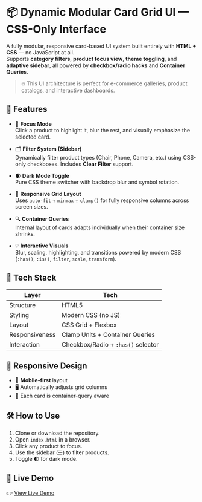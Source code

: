 # 📦 Dynamic Modular Card Grid UI — CSS-Only Interface

A fully modular, responsive card-based UI system built entirely with **HTML + CSS** — no JavaScript at all.  
Supports **category filters**, **product focus view**, **theme toggling**, and **adaptive sidebar**, all powered by **checkbox/radio hacks** and **Container Queries**.

> 🔥 This UI architecture is perfect for e-commerce galleries, product catalogs, and interactive dashboards.

## 🧠 Features

- 🎯 **Focus Mode**  
  Click a product to highlight it, blur the rest, and visually emphasize the selected card.

- 🗂️ **Filter System (Sidebar)**  
  Dynamically filter product types (Chair, Phone, Camera, etc.) using CSS-only checkboxes. Includes **Clear Filter** support.

- 🌒 **Dark Mode Toggle**  
  Pure CSS theme switcher with backdrop blur and symbol rotation.

- 🧱 **Responsive Grid Layout**  
  Uses `auto-fit` + `minmax` + `clamp()` for fully responsive columns across screen sizes.

- 🔍 **Container Queries**  
  Internal layout of cards adapts individually when their container size shrinks.

- 💡 **Interactive Visuals**  
  Blur, scaling, highlighting, and transitions powered by modern CSS (`:has()`, `:is()`, `filter`, `scale`, `transform`).

## 🌈 Tech Stack

| Layer       | Tech              |
|-------------|-------------------|
| Structure   | HTML5             |
| Styling     | Modern CSS (no JS)|
| Layout      | CSS Grid + Flexbox|
| Responsiveness | Clamp Units + Container Queries |
| Interaction | Checkbox/Radio + `:has()` selector |

## 📐 Responsive Design

- 📱 **Mobile-first** layout
- 🖥️ Automatically adjusts grid columns
- 🧩 Each card is container-query aware

## 🛠️ How to Use

1. Clone or download the repository.
2. Open `index.html` in a browser.
3. Click any product to focus.
4. Use the sidebar (☰) to filter products.
5. Toggle 🌓 for dark mode.

## 🚀 Live Demo

👉 [View Live Demo](https://dynamic-modular-card-grid-ui-with-c.vercel.app)



